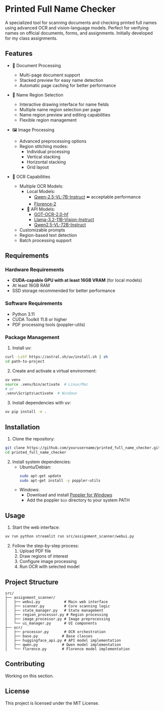 # Printed Full Name Checker

A specialized tool for scanning documents and checking printed full names using advanced OCR and vision-language models. Perfect for verifying names on official documents, forms, and assignments. Initially developed for my class assignments.

## Features

- 📄 Document Processing
  - Multi-page document support
  - Stacked preview for easy name detection
  - Automatic page caching for better performance

- 🎯 Name Region Selection
  - Interactive drawing interface for name fields
  - Multiple name region selection per page
  - Name region preview and editing capabilities
  - Flexible region management

- 🖼️ Image Processing
  - Advanced preprocessing options
  - Region stitching modes:
    - Individual processing
    - Vertical stacking
    - Horizontal stacking
    - Grid layout

- 🤖 OCR Capabilities
  - Multiple OCR Models:
    - Local Models:
      - [Qwen-2.5-VL-7B-Instruct](https://huggingface.co/Qwen/Qwen2-VL-7B-Instruct) ⬅️ acceptable performance
      - [Florence-2](https://huggingface.co/microsoft/Florence-2-large-ft)
    - 🚧 API Models:
      - [GOT-OCR-2.0-hf](https://huggingface.co/stepfun-ai/GOT-OCR-2.0-hf)
      - [Llama-3.2-11B-Vision-Instruct](https://huggingface.co/meta-llama/Llama-3.2-11B-Vision-Instruct)
      - [Qwen2.5-VL-72B-Instruct](https://huggingface.co/Qwen/Qwen2.5-VL-72B-Instruct)
  - Customizable prompts
  - Region-based text detection
  - Batch processing support

## Requirements

### Hardware Requirements
- **CUDA-capable GPU with at least 16GB VRAM** (for local models)
- At least 16GB RAM
- SSD storage recommended for better performance

### Software Requirements
- Python 3.11
- CUDA Toolkit 11.8 or higher
- PDF processing tools (poppler-utils)

### Package Management

1. Install uv:
```bash
curl -LsSf https://astral.sh/uv/install.sh | sh
cd path-to-project
```

2. Create and activate a virtual environment:
```bash
uv venv
source .venv/bin/activate  # Linux/Mac
# or
.venv\Scripts\activate  # Windows
```

3. Install dependencies with uv:
```bash
uv pip install -e .
```


## Installation

1. Clone the repository:
```bash
git clone https://github.com/yourusername/printed_full_name_checker.git
cd printed_full_name_checker
```

2. Install system dependencies:
   - Ubuntu/Debian:
     ```bash
     sudo apt-get update
     sudo apt-get install -y poppler-utils
     ```
   - Windows:
     - Download and install [Poppler for Windows](http://blog.alivate.com.au/poppler-windows/)
     - Add the poppler `bin` directory to your system PATH


## Usage

1. Start the web interface:
```bash
uv run python streamlit run src/assignment_scanner/webui.py
```

2. Follow the step-by-step process:
   1. Upload PDF file
   2. Draw regions of interest
   3. Configure image processing
   4. Run OCR with selected model

## Project Structure

```
src/
├── assignment_scanner/
│   ├── webui.py           # Main web interface
│   ├── scanner.py         # Core scanning logic
│   ├── state_manager.py   # State management
│   ├── region_processor.py # Region processing
│   ├── image_processor.py # Image preprocessing
│   └── ui_manager.py      # UI components
├── ocr/
│   ├── processor.py       # OCR orchestration
│   ├── base.py           # Base classes
│   ├── huggingface_api.py # API model implementation
│   ├── qwen.py           # Qwen model implementation
│   └── florence.py       # Florence model implementation
```

## Contributing

Working on this section.

## License

This project is licensed under the MIT License.
